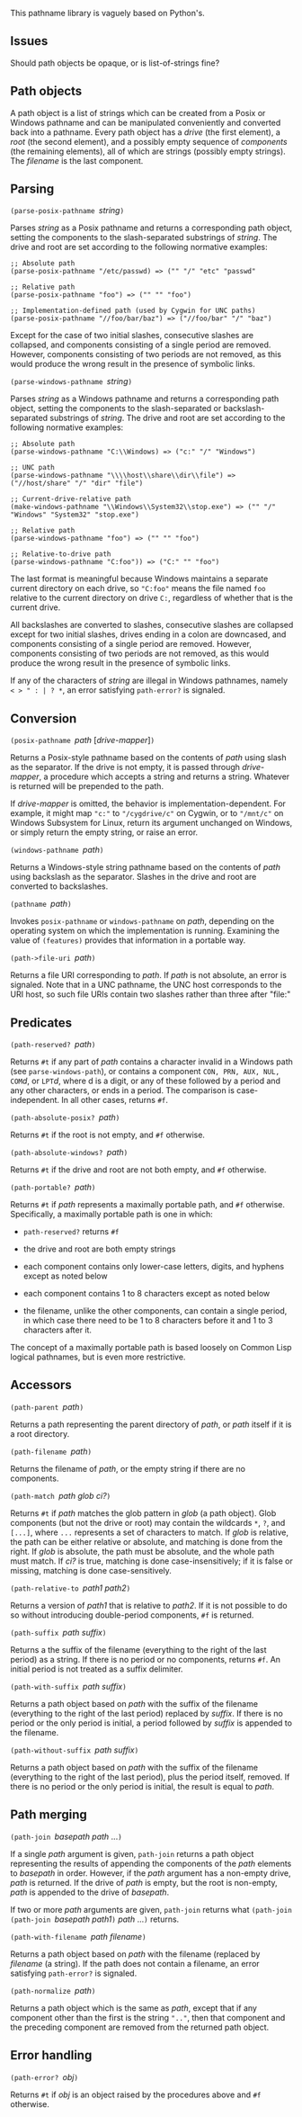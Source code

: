 This pathname library is vaguely based on Python's.

## Issues

Should path objects be opaque, or is list-of-strings fine?

## Path objects

A path object is a list of strings which can be created from a Posix or Windows pathname
and can be manipulated conveniently
and converted back into a pathname.  Every path object has a *drive* (the first element), a *root*
(the second element), and a possibly empty sequence of *components* (the remaining elements),
all of which are strings (possibly empty strings).  The *filename* is the last component.

## Parsing

`(parse-posix-pathname `*string*`)`

Parses *string* as a Posix pathname and returns a corresponding path object, setting the components
to the slash-separated substrings of *string*.
The drive and root are set according to the following normative examples:

```
;; Absolute path
(parse-posix-pathname "/etc/passwd) => ("" "/" "etc" "passwd"

;; Relative path
(parse-posix-pathname "foo") => ("" "" "foo")

;; Implementation-defined path (used by Cygwin for UNC paths)
(parse-posix-pathname "//foo/bar/baz") => ("//foo/bar" "/" "baz")
```
Except for the case of two initial slashes, consecutive slashes are collapsed,
and components consisting of a single period are removed.  However, components consisting of
two periods are not removed, as this would produce the wrong result in the presence of symbolic links.

`(parse-windows-pathname `*string*`)`

Parses *string* as a Windows pathname and returns a corresponding path object,
setting the components to the slash-separated or backslash-separated substrings of *string*.
The drive and root are set according to the following normative examples:

```
;; Absolute path
(parse-windows-pathname "C:\\Windows) => ("c:" "/" "Windows")

;; UNC path
(parse-windows-pathname "\\\\host\\share\\dir\\file") => ("//host/share" "/" "dir" "file")

;; Current-drive-relative path
(make-windows-pathname "\\Windows\\System32\\stop.exe") => ("" "/" "Windows" "System32" "stop.exe")

;; Relative path
(parse-windows-pathname "foo") => ("" "" "foo")

;; Relative-to-drive path
(parse-windows-pathname "C:foo")) => ("C:" "" "foo")
```

The last format is meaningful because Windows maintains a separate current directory
on each drive, so `"C:foo"` means the file named
`foo` relative to the current directory on drive `C:`,
regardless of whether that is the current drive.

All backslashes are converted to slashes,
consecutive slashes are collapsed
except for two initial slashes,
drives ending in a colon are downcased,
and components consisting of a single period are removed.
However, components consisting of two periods are not removed,
as this would produce the wrong result in the presence of symbolic links.

If any of the characters of *string* are illegal in Windows pathnames,
namely `< > " : | ? *`, an error satisfying `path-error?` is signaled.

## Conversion

`(posix-pathname `*path* [*drive-mapper*]`)`

Returns a Posix-style pathname based on the contents of *path* using slash as the separator.
If the drive is not empty, it is passed through *drive-mapper*, a procedure
which accepts a string and returns a string.
Whatever is returned will be prepended to the path.

If *drive-mapper* is omitted, the behavior is implementation-dependent.
For example, it might map `"c:"` to `"/cygdrive/c"` on Cygwin,
or to `"/mnt/c"` on Windows Subsystem for Linux,
return its argument unchanged on Windows,
or simply return the empty string, or raise an error.

`(windows-pathname `*path*`)`

Returns a Windows-style string pathname based on the contents of *path* using backslash as the separator.
Slashes in the drive and root are converted to backslashes.

`(pathname `*path*`)`

Invokes `posix-pathname` or `windows-pathname` on *path*, depending on the operating system on
which the implementation is running.  Examining the value of `(features)`
provides that information in a portable way.

`(path->file-uri `*path*`)`

Returns a file URI corresponding to *path*.  If *path* is not absolute, an error is signaled.
Note that in a UNC pathname, the UNC host corresponds to the URI host, so such file URIs
contain two slashes rather than three after "file:"

## Predicates

`(path-reserved? `*path*`)`

Returns `#t` if any part of *path* contains a character invalid in a Windows path
(see `parse-windows-path`), or contains a component
`CON, PRN, AUX, NUL, COM`*d*, or `LPT`*d*, where d is a digit,
or any of these followed by a period and any other characters,
or ends in a period.
The comparison is case-independent.  In all other cases, returns `#f`.

`(path-absolute-posix? `*path*`)`

Returns `#t` if the root is not empty, and `#f` otherwise.

`(path-absolute-windows? `*path*`)`

Returns `#t` if the drive and root are not both empty, and `#f` otherwise.

`(path-portable? `*path*`)`

Returns `#t` if *path* represents a maximally portable path, and `#f` otherwise.
Specifically, a maximally portable path is one in which:

  * `path-reserved?` returns `#f`

  *  the drive and root are both empty strings
  
  * each component contains only lower-case letters,
    digits, and hyphens except as noted below
	
  * each component contains 1 to 8 characters except as noted below
	
  * the filename, unlike the other components, can contain a single period,
    in which case there need to be 1 to 8 characters before it and 1 to 3 characters after it.
	
The concept of a maximally portable path is based loosely on Common
Lisp logical pathnames, but is even more restrictive.
   
## Accessors

`(path-parent `*path*`)`

Returns a path representing the parent directory of *path*, or *path* itself if it is a root directory.

`(path-filename `*path*`)`

Returns the filename of *path*, or the empty string if there are no components.

`(path-match `*path glob ci?*`)`

Returns `#t` if *path* matches the glob pattern in *glob* (a path object).
Glob components (but not the drive or root) may contain the wildcards `*`, `?`, and `[...]`,
where `...` represents a set of characters to match.
If *glob* is relative, the path can be either relative or absolute, and matching is done from the right.
If *glob* is absolute, the path must be absolute, and the whole path must match.
If *ci?* is true, matching is done case-insensitively;
if it is false or missing, matching is done case-sensitively.

`(path-relative-to `*path1 path2*`)`

Returns a version of *path1* that is relative to *path2*.
If it is not possible to do so without introducing double-period components, `#f` is returned.

`(path-suffix `*path suffix*`)`

Returns a the suffix of the filename (everything to the
right of the last period) as a string.  If there is no period
or no components, returns `#f`.
An initial period is not treated as a suffix delimiter.

`(path-with-suffix `*path suffix*`)`

Returns a path object based on *path* with the suffix of the filename
(everything to the right of the last period) replaced by *suffix*.
If there is no period or the only period is initial,
a period followed by *suffix* is appended to the filename.

`(path-without-suffix `*path suffix*`)`

Returns a path object based on *path* with the suffix of the filename
(everything to the right of the last period), plus the period itself, removed.
If there is no period or the only period is initial,
the result is equal to *path*.

## Path merging

`(path-join `*basepath path* ...`)`

If a single *path* argument is given, `path-join` returns a path object
representing the results of appending
the components of the *path* elements to *basepath* in order.  However,
if the *path* argument has a non-empty drive, *path* is returned.
If the drive of *path* is empty, but the root is non-empty,
*path* is appended to the drive of *basepath*.

If two or more *path* arguments are given, `path-join` returns
what `(path-join (path-join `*basepath* *path1*`)` *path* ...`)` returns.

`(path-with-filename `*path filename*`)`

Returns a path object based on *path* with the filename (replaced by *filename* (a string).
If the path does not contain a filename, an error satisfying `path-error?` is signaled.

`(path-normalize `*path*`)`

Returns a path object which is the same as *path*,
except that if any component other than the first is the string 
`".."`, then that component and the preceding component are removed from the returned path object.

## Error handling

`(path-error? `*obj*`)`

Returns `#t` if *obj* is an object raised by the procedures above and `#f` otherwise.
